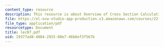 ```yaml
---
content_type: resource
description: This resource is about Overview of Cross Section Calculation.
file: https://ol-ocw-studio-app-production.s3.amazonaws.com/courses/22-101-applied-nuclear-physics-fall-2006/19377ad84084291508e746b6ef3f567b_lec07.pdf
file_type: application/pdf
resourcetype: Document
title: lec07.pdf
uid: 19377ad8-4084-2915-08e7-46b6ef3f567b
---
```

